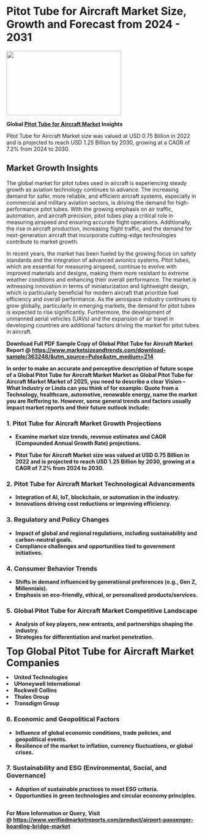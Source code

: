 <H1>Pitot Tube for Aircraft Market Size, Growth and Forecast from 2024 - 2031</H1><img class="aligncenter size-medium wp-image-584254" src="https://thirdeyenews.in/wp-content/uploads/2024/09/Global-Market-Research-300x168.jpeg" alt="" width="300" height="168" /><p><strong>Global&nbsp;<a href="https://www.marketsizeandtrends.com/download-sample/363248/&amp;utm_source=Pulse&amp;utm_medium=214">Pitot Tube for Aircraft Market</a> Insights</strong></p><p>Pitot Tube for Aircraft Market size was valued at USD 0.75 Billion in 2022 and is projected to reach USD 1.25 Billion by 2030, growing at a CAGR of 7.2% from 2024 to 2030.</p><p><h2>Market Growth Insights</h2> <p>The global market for pitot tubes used in aircraft is experiencing steady growth as aviation technology continues to advance. The increasing demand for safer, more reliable, and efficient aircraft systems, especially in commercial and military aviation sectors, is driving the demand for high-performance pitot tubes. With the growing emphasis on air traffic, automation, and aircraft precision, pitot tubes play a critical role in measuring airspeed and ensuring accurate flight operations. Additionally, the rise in aircraft production, increasing flight traffic, and the demand for next-generation aircraft that incorporate cutting-edge technologies contribute to market growth.</p> <p><strong></strong></p> <p>In recent years, the market has been fueled by the growing focus on safety standards and the integration of advanced avionics systems. Pitot tubes, which are essential for measuring airspeed, continue to evolve with improved materials and designs, making them more resistant to extreme weather conditions and enhancing their overall performance. The market is witnessing innovation in terms of miniaturization and lightweight design, which is particularly beneficial for modern aircraft that prioritize fuel efficiency and overall performance. As the aerospace industry continues to grow globally, particularly in emerging markets, the demand for pitot tubes is expected to rise significantly. Furthermore, the development of unmanned aerial vehicles (UAVs) and the expansion of air travel in developing countries are additional factors driving the market for pitot tubes in aircraft.</p> <p><strong></p><p><span class=""><strong>Download Full PDF Sample Copy of Global Pitot Tube for Aircraft Market Report</strong> @ <a href="https://www.marketsizeandtrends.com/download-sample/363248/&amp;utm_source=Pulse&amp;utm_medium=214" target="_blank">https://www.marketsizeandtrends.com/download-sample/363248/&amp;utm_source=Pulse&amp;utm_medium=214</a></span></p><p>In order to make an accurate and perceptive description of future scope of a Global&nbsp;Pitot Tube for Aircraft Market Market as Global&nbsp;Pitot Tube for Aircraft Market Market of 2025, you need to describe a clear Vision &ndash; What Industry or Linda can you think of for example: Quote from a Technology, healthcare, automotive, renewable energy, name the market you are Reffering to. However, some general trends and factors usually impact market reports and their future outlook include:</p><h3>1.&nbsp;<strong>Pitot Tube for Aircraft Market Growth Projections</strong></h3><ul><li>Examine market size trends, revenue estimates and CAGR (Compounded Annual Growth Rate) projections.</li><li><p>Pitot Tube for Aircraft Market size was valued at USD 0.75 Billion in 2022 and is projected to reach USD 1.25 Billion by 2030, growing at a CAGR of 7.2% from 2024 to 2030.</p></li></ul><h3>2.&nbsp;<strong>Pitot Tube for Aircraft Market Technological Advancements</strong></h3><ul><li>Integration of AI, IoT, blockchain, or automation in the industry.</li><li>Innovations driving cost reductions or improving efficiency.</li></ul><h3>3.&nbsp;<strong>Regulatory and Policy Changes</strong></h3><ul><li>Impact of global and regional regulations, including sustainability and carbon-neutral goals.</li><li>Compliance challenges and opportunities tied to government initiatives.</li></ul><h3>4.&nbsp;<strong>Consumer Behavior Trends</strong></h3><ul><li>Shifts in demand influenced by generational preferences (e.g., Gen Z, Millennials).</li><li>Emphasis on eco-friendly, ethical, or personalized products/services.</li></ul><h3>5.&nbsp;<strong>Global Pitot Tube for Aircraft Market Competitive Landscape</strong></h3><ul><li>Analysis of key players, new entrants, and partnerships shaping the industry.</li><li>Strategies for differentiation and market penetration.</li></ul><p data-pm-slice="1 1 []"><span style="color: inherit; font-family: inherit; font-size: 25px;">Top Global Pitot Tube for Aircraft Market Companies</span></p><div class="" data-test-id=""><p><li>United Technologies</li><li> UHoneywell International</li><li> Rockwell Collins</li><li> Thales Group</li><li> Transdigm Group</li></p></div><h3>6.&nbsp;<strong>Economic and Geopolitical Factors</strong></h3><ul><li>Influence of global economic conditions, trade policies, and geopolitical events.</li><li>Resilience of the market to inflation, currency fluctuations, or global crises.</li></ul><h3>7.&nbsp;<strong>Sustainability and ESG (Environmental, Social, and Governance)</strong></h3><ul><li>Adoption of sustainable practices to meet ESG criteria.</li><li>Opportunities in green technologies and circular economy principles.</li></ul><h2><strong style="font-size: 14px;">For More Information or Query, Visit @&nbsp;</strong><a style="background-color: #ffffff; font-size: 14px;" href="https://www.marketsizeandtrends.com/report/pitot-tube-for-aircraft-market/" target="_blank">https://www.verifiedmarketreports.com/product/airport-passenger-boarding-bridge-market</a></h2>

